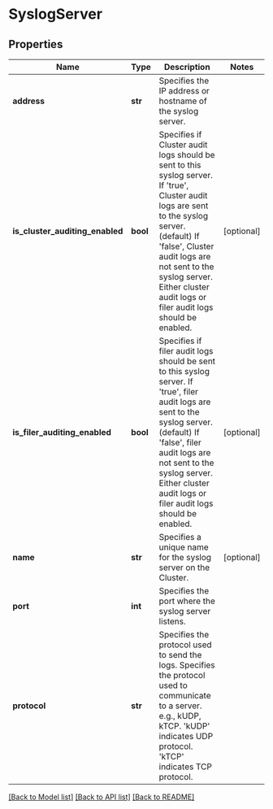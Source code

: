 # SyslogServer

## Properties
Name | Type | Description | Notes
------------ | ------------- | ------------- | -------------
**address** | **str** | Specifies the IP address or hostname of the syslog server. | 
**is_cluster_auditing_enabled** | **bool** | Specifies if Cluster audit logs should be sent to this syslog server. If &#39;true&#39;, Cluster audit logs are sent to the syslog server. (default) If &#39;false&#39;, Cluster audit logs are not sent to the syslog server. Either cluster audit logs or filer audit logs should be enabled. | [optional] 
**is_filer_auditing_enabled** | **bool** | Specifies if filer audit logs should be sent to this syslog server. If &#39;true&#39;, filer audit logs are sent to the syslog server. (default) If &#39;false&#39;, filer audit logs are not sent to the syslog server. Either cluster audit logs or filer audit logs should be enabled. | [optional] 
**name** | **str** | Specifies a unique name for the syslog server on the Cluster. | [optional] 
**port** | **int** | Specifies the port where the syslog server listens. | 
**protocol** | **str** | Specifies the protocol used to send the logs. Specifies the protocol used to communicate to a server. e.g., kUDP, kTCP.  &#39;kUDP&#39; indicates UDP protocol. &#39;kTCP&#39; indicates TCP protocol. | 

[[Back to Model list]](../README.md#documentation-for-models) [[Back to API list]](../README.md#documentation-for-api-endpoints) [[Back to README]](../README.md)


